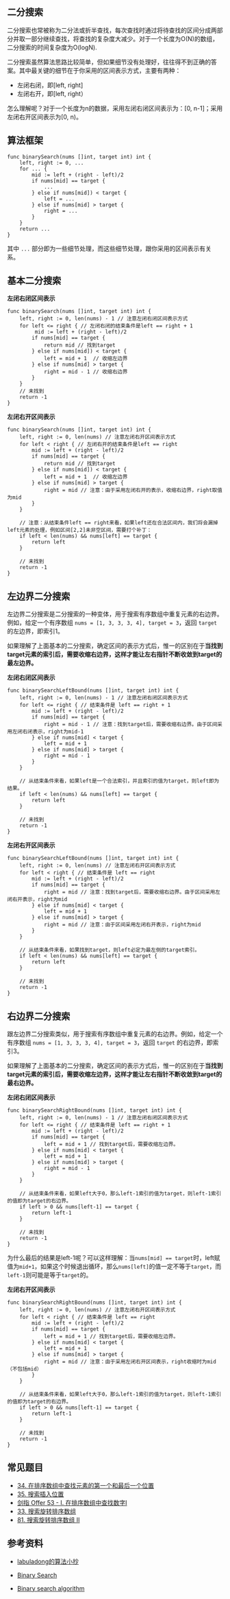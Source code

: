 ## 二分搜索

二分搜索也常被称为二分法或折半查找，每次查找时通过将待查找的区间分成两部分并取一部分继续查找，将查找的复杂度大减少。对于一个长度为O(N)的数组，二分搜索的时间复杂度为O(logN).

二分搜索虽然算法思路比较简单，但如果细节没有处理好，往往得不到正确的答案。其中最关键的细节在于你采用的区间表示方式，主要有两种：
- 左闭右闭，即[left, right]
- 左闭右开，即[left, right）

怎么理解呢？对于一个长度为n的数据，采用左闭右闭区间表示为：[0, n-1]；采用左闭右开区间表示为[0, n)。

## 算法框架
```
func binarySearch(nums []int, target int) int {
    left, right := 0, ...
    for ... {
        mid := left + (right - left)/2
        if nums[mid] == target {
            ...
        } else if nums[mid]) < target {
            left = ...
        } else if nums[mid] > target {
            right = ...
        }
    }
    return ...
}
```

其中 `...` 部分即为一些细节处理，而这些细节处理，跟你采用的区间表示有关系。

## 基本二分搜索
**左闭右闭区间表示**
```
func binarySearch(nums []int, target int) int {
    left, right := 0, len(nums) - 1 // 注意左闭右闭区间表示方式
    for left <= right { // 左闭右闭的结束条件是left == right + 1
         mid := left + (right - left)/2
        if nums[mid] == target {
            return mid // 找到target
        } else if nums[mid]) < target {
            left = mid + 1  // 收缩左边界
        } else if nums[mid] > target {
            right = mid - 1 // 收缩右边界
        }
    }
    // 未找到
    return -1
}
```

**左闭右开区间表示**
```
func binarySearch(nums []int, target int) int {
    left, right := 0, len(nums) // 注意左闭右开区间表示方式
    for left < right { // 左闭右开的结束条件是left == right
        mid := left + (right - left)/2
        if nums[mid] == target {
            return mid // 找到target
        } else if nums[mid]) < target {
            left = mid + 1  // 收缩左边界
        } else if nums[mid] > target {
            right = mid // 注意：由于采用左闭右开的表示，收缩右边界，right取值为mid
        }
    }

    // 注意：从结束条件left == right来看，如果left还在合法区间内，我们将会漏掉left元素的处理，例如区间[2,2]未非空区间，需要打个补丁：
    if left < len(nums) && nums[left] == target {
        return left
    }

    // 未找到
    return -1
}
```

## 左边界二分搜索
左边界二分搜索是二分搜索的一种变体，用于搜索有序数组中重复元素的右边界。例如，给定一个有序数组 `nums = [1, 3, 3, 3, 4], target = 3`，返回 `target` 的左边界，即索引1。

如果理解了上面基本的二分搜索，确定区间的表示方式后，惟一的区别在于**当找到target元素的索引后，需要收缩右边界，这样才能让左右指针不断收敛到target的最左边界。**

**左闭右闭区间表示**
```
func binarySearchLeftBound(nums []int, target int) int {
    left, right := 0, len(nums) - 1 // 注意左闭右闭区间表示方式
    for left <= right { // 结束条件是 left == right + 1
        mid := left + (right - left)/2
        if nums[mid] == target {
            right = mid - 1 // 注意：找到target后，需要收缩右边界。由于区间采用左闭右闭表示，right为mid-1
        } else if nums[mid] < target {
            left = mid + 1
        } else if nums[mid] > target {
            right = mid - 1
        }
    }

    // 从结束条件来看，如果left是一个合法索引，并且索引的值为target，则left即为结果。
    if left < len(nums) && nums[left] == target {
        return left
    }

    // 未找到
    return -1
}
```

**左闭右开区间表示**
```
func binarySearchLeftBound(nums []int, target int) int {
    left, right := 0, len(nums) // 注意左闭右开区间表示方式
    for left < right { // 结束条件是 left == right
        mid := left + (right - left)/2
        if nums[mid] == target {
            right = mid // 注意：找到target后，需要收缩右边界。由于区间采用左闭右开表示，right为mid
        } else if nums[mid] < target {
            left = mid + 1
        } else if nums[mid] > target {
            right = mid // 注意：由于区间采用左闭右开表示，right为mid
        }
    }

    // 从结束条件来看，如果找到target，则left必定为最左侧的target索引。
    if left < len(nums) && nums[left] == target {
        return left
    }

    // 未找到
    return -1
}
```

## 右边界二分搜索
跟左边界二分搜索类似，用于搜索有序数组中重复元素的右边界。例如，给定一个有序数组 `nums = [1, 3, 3, 3, 4], target = 3`，返回 `target` 的右边界，即索引3。

如果理解了上面基本的二分搜索，确定区间的表示方式后，惟一的区别在于**当找到target元素的索引后，需要收缩左边界，这样才能让左右指针不断收敛到target的最右边界。**

**左闭右闭区间表示**
```
func binarySearchRightBound(nums []int, target int) int {
    left, right := 0, len(nums) - 1 // 注意左闭右闭区间表示方式
    for left <= right { // 结束条件是 left == right + 1
        mid := left + (right - left)/2
        if nums[mid] == target {
            left = mid + 1 // 找到target后，需要收缩左边界。
        } else if nums[mid] < target {
            left = mid + 1
        } else if nums[mid] > target {
            right = mid - 1
        }
    }

    // 从结束条件来看，如果left大于0，那么left-1索引的值为target，则left-1索引的值即为target的右边界。
    if left > 0 && nums[left-1] == target {
        return left-1
    }

    // 未找到
    return -1
}
```

为什么最后的结果是left-1呢？可以这样理解：当`nums[mid] == target`时，left赋值为`mid+1`，如果这个时候退出循环，那么`nums[left]`的值一定不等于`target`，而`left-1`则可能是等于`target`的。

**左闭右开区间表示**
```
func binarySearchRightBound(nums []int, target int) int {
    left, right := 0, len(nums) // 注意左闭右开区间表示方式
    for left < right { // 结束条件是 left == right
        mid := left + (right - left)/2
        if nums[mid] == target {
            left = mid + 1 // 找到target后，需要收缩左边界。
        } else if nums[mid] < target {
            left = mid + 1
        } else if nums[mid] > target {
            right = mid // 注意：由于采用左闭右开区间表示，right收缩时为mid（不包括mid）
        }
    }

    // 从结束条件来看，如果left大于0，那么left-1索引的值为target，则left-1索引的值即为target的右边界。
    if left > 0 && nums[left-1] == target {
        return left-1
    }

    // 未找到
    return -1
}
```

## 常见题目
 - [34. 在排序数组中查找元素的第一个和最后一个位置](https://leetcode-cn.com/problems/find-first-and-last-position-of-element-in-sorted-array/)
 - [35. 搜索插入位置](https://leetcode-cn.com/problems/search-insert-position/)
 - [剑指 Offer 53 - I. 在排序数组中查找数字I](https://leetcode-cn.com/problems/zai-pai-xu-shu-zu-zhong-cha-zhao-shu-zi-lcof/)
 - [33. 搜索旋转排序数组](https://leetcode-cn.com/problems/search-in-rotated-sorted-array/)
 - [81. 搜索旋转排序数组 II](https://leetcode-cn.com/problems/search-in-rotated-sorted-array-ii/)

## 参考资料
- [labuladong的算法小抄](https://item.jd.com/12759911.html)

- [Binary Search](https://www.geeksforgeeks.org/binary-search/)

- [Binary search algorithm](https://en.wikipedia.org/wiki/Binary_search_algorithm)


